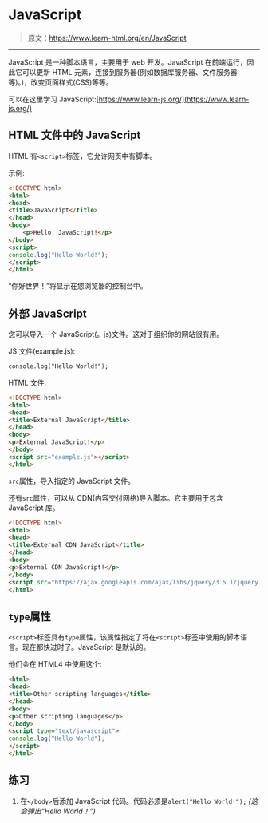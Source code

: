 # JavaScript

> 原文：<https://www.learn-html.org/en/JavaScript>

* * *

JavaScript 是一种脚本语言，主要用于 web 开发。JavaScript 在前端运行，因此它可以更新 HTML 元素，连接到服务器(例如数据库服务器、文件服务器等)。)，改变页面样式(CSS)等等。

可以在这里学习 JavaScript:[https://www.learn-js.org/](https://www.learn-js.org/)

## HTML 文件中的 JavaScript

HTML 有`<script>`标签，它允许网页中有脚本。

示例:

```html
<!DOCTYPE html>
<html>
<head>
<title>JavaScript</title>
</head>
<body>
    <p>Hello, JavaScript!</p>
</body>
<script>
console.log("Hello World!");
</script>
</html> 
```

“你好世界！”将显示在您浏览器的控制台中。

## 外部 JavaScript

您可以导入一个 JavaScript(。js)文件。这对于组织你的网站很有用。

JS 文件(example.js):

```html
console.log("Hello World!"); 
```

HTML 文件:

```html
<!DOCTYPE html>
<html>
<head>
<title>External JavaScript</title>
</head>
<body>
<p>External JavaScript!</p>
</body>
<script src="example.js"></script>
</html> 
```

`src`属性，导入指定的 JavaScript 文件。

还有`src`属性，可以从 CDN(内容交付网络)导入脚本。它主要用于包含 JavaScript 库。

```html
<!DOCTYPE html>
<html>
<head>
<title>External CDN JavaScript</title>
</head>
<body>
<p>External CDN JavaScript!</p>
</body>
<script src="https://ajax.googleapis.com/ajax/libs/jquery/3.5.1/jquery.min.js"></script>
</html> 
```

## `type`属性

`<script>`标签具有`type`属性，该属性指定了将在`<script>`标签中使用的脚本语言。现在都快过时了。JavaScript 是默认的。

他们会在 HTML4 中使用这个:

```html
<html>
<head>
<title>Other scripting languages</title>
</head>
<body>
<p>Other scripting languages</p>
</body>
<script type="text/javascript">
console.log("Hello World");
</script>
</html> 
```

## 练习

1.  在`</body>`后添加 JavaScript 代码。代码必须是`alert("Hello World!");` *(这会弹出“Hello World！”)*